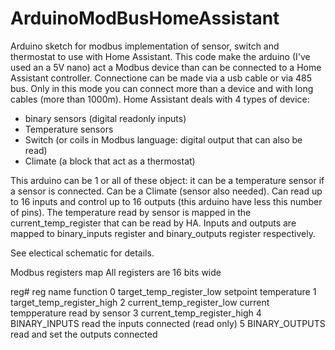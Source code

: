 # ArduinoModBusHomeAssistant
Arduino sketch for modbus implementation of sensor, switch and thermostat to use with Home Assistant.
This code make the arduino (I've used an a 5V nano) act a Modbus device than  can be connected to a Home Assistant controller. Connectione can be made via a usb cable or via 485 bus. Only in this mode you can connect more than a device and with long cables (more than 1000m).
Home Assistant deals with 4 types of device:
- binary sensors (digital readonly inputs)
- Temperature sensors
- Switch (or coils in Modbus language: digital output that can also be read)
- Climate (a block that act as a thermostat)

This arduino can be 1 or all of these object: it can be a temperature sensor if a sensor is connected. Can be a Climate (sensor also needed). Can read up to 16 inputs and control up to 16 outputs (this arduino have less this number of pins).
The temperature read by sensor is mapped in the current_temp_register that can be read by HA.
Inputs and outputs are mapped to binary_inputs register and binary_outputs register respectively.

See electical schematic for details.

Modbus registers map
All registers are 16 bits wide

reg#    reg name                    function
0       target_temp_register_low    setpoint temperature
1       target_temp_register_high
2       current_temp_register_low   current tempperature read by sensor
3       current_temp_register_high
4       BINARY_INPUTS               read the inputs connected (read only)
5       BINARY_OUTPUTS              read and set the outputs connected